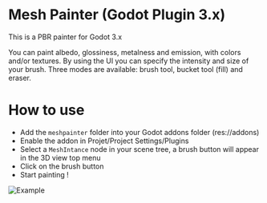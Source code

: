 # Mesh Painter (Godot Plugin 3.x)

This is a PBR painter for Godot 3.x


You can paint albedo, glossiness, metalness and emission, with colors and/or textures. By using the UI you can specify the intensity and size of your brush. Three modes are available: brush tool, bucket tool (fill) and eraser.

# How to use

- Add the `meshpainter` folder into your Godot addons folder (res://addons)
- Enable the addon in Projet/Project Settings/Plugins
- Select a `MeshIntance` node in your scene tree, a brush button will appear in the 3D view top menu
- Click on the brush button
- Start painting !

![Example](demo/example.gif)
